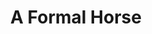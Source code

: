 ---
title: "A Formal Horse"
summary: "Prog rock band based in Southampton, UK."
image: "a-formal-horse.jpg"
apple_music_artist_url: "https://music.apple.com/gb/artist/a-formal-horse/991059183"
---